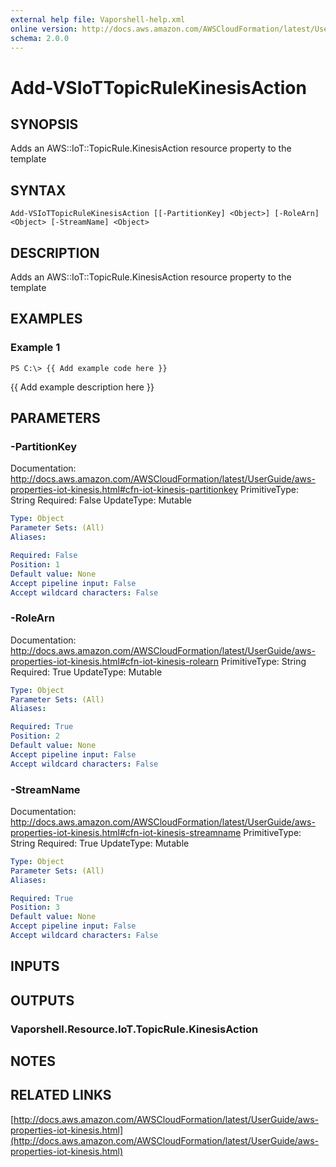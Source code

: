 ```yaml
---
external help file: Vaporshell-help.xml
online version: http://docs.aws.amazon.com/AWSCloudFormation/latest/UserGuide/aws-properties-iot-kinesis.html
schema: 2.0.0
---
```


# Add-VSIoTTopicRuleKinesisAction

## SYNOPSIS
Adds an AWS::IoT::TopicRule.KinesisAction resource property to the template

## SYNTAX

```
Add-VSIoTTopicRuleKinesisAction [[-PartitionKey] <Object>] [-RoleArn] <Object> [-StreamName] <Object>
```

## DESCRIPTION
Adds an AWS::IoT::TopicRule.KinesisAction resource property to the template

## EXAMPLES

### Example 1
```
PS C:\> {{ Add example code here }}
```

{{ Add example description here }}

## PARAMETERS

### -PartitionKey
Documentation: http://docs.aws.amazon.com/AWSCloudFormation/latest/UserGuide/aws-properties-iot-kinesis.html#cfn-iot-kinesis-partitionkey
PrimitiveType: String
Required: False
UpdateType: Mutable

```yaml
Type: Object
Parameter Sets: (All)
Aliases: 

Required: False
Position: 1
Default value: None
Accept pipeline input: False
Accept wildcard characters: False
```

### -RoleArn
Documentation: http://docs.aws.amazon.com/AWSCloudFormation/latest/UserGuide/aws-properties-iot-kinesis.html#cfn-iot-kinesis-rolearn
PrimitiveType: String
Required: True
UpdateType: Mutable

```yaml
Type: Object
Parameter Sets: (All)
Aliases: 

Required: True
Position: 2
Default value: None
Accept pipeline input: False
Accept wildcard characters: False
```

### -StreamName
Documentation: http://docs.aws.amazon.com/AWSCloudFormation/latest/UserGuide/aws-properties-iot-kinesis.html#cfn-iot-kinesis-streamname
PrimitiveType: String
Required: True
UpdateType: Mutable

```yaml
Type: Object
Parameter Sets: (All)
Aliases: 

Required: True
Position: 3
Default value: None
Accept pipeline input: False
Accept wildcard characters: False
```

## INPUTS

## OUTPUTS

### Vaporshell.Resource.IoT.TopicRule.KinesisAction

## NOTES

## RELATED LINKS

[http://docs.aws.amazon.com/AWSCloudFormation/latest/UserGuide/aws-properties-iot-kinesis.html](http://docs.aws.amazon.com/AWSCloudFormation/latest/UserGuide/aws-properties-iot-kinesis.html)

